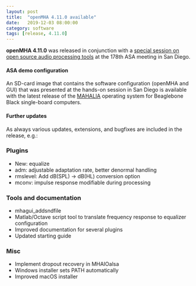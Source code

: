 ```yaml
---
layout: post
title:  "openMHA 4.11.0 available"
date:   2019-12-03 08:00:00
category: software
tags: [release, 4.11.0]
---
```


__openMHA 4.11.0__ was released in conjunction with a [special session on open source audio processing tools](/meeting/2019/06/20/open-tools-at-ASA-San-Diego.html) at the 178th ASA meeting in San Diego.

#### ASA demo configuration
An SD-card image that contains the software configuration (openMHA and GUI) that was presented at the hands-on session in San Diego is available with the latest release of the [MAHALIA](http://mahalia.openmha.org/) operating system for Beaglebone Black single-board computers.

#### Further updates

As always various updates, extensions, and bugfixes are included in the release, e.g.: 


### Plugins
- New: equalize
- adm: adjustable adaptation rate, better denormal handling
- rmslevel: Add dB(SPL) -> dB(HL) conversion option
- mconv: impulse response modifiable during processing

### Tools and documentation
- mhagui_addsndfile
- Matlab/Octave script tool to translate frequency response to equalizer configuration
- Improved documentation for several plugins
- Updated starting guide

### Misc
- Implement dropout recovery in MHAIOalsa
- Windows installer sets PATH automatically
- Improved macOS installer 


